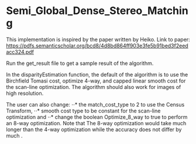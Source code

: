 # Semi_Global_Dense_Stereo_Matching

This implementation is inspired by the paper written by Heiko. Link to paper: https://pdfs.semanticscholar.org/bcd8/4d8bd864ff903e3fe5b91bed3f2eedacc324.pdf

Run the get_result file to get a sample result of the algorithm. 

In the disparityEstimation function, the default of the algorithm is to use the Birchfield Tomasi cost,  optimize 4-way, and capped linear smooth cost for the scan-line optimization. The algorithm should also work for images of high resolution. 

The user can also change:
⋅⋅* the match_cost_type to 2 to use the Census Transform, 
⋅⋅* smooth cost type to be constant for the scan-line optimization and 
⋅⋅* change the boolean Optimize_8_way to true to perform an 8-way optimization. Note that The 8-way optimization would take much longer than the 4-way optimization while the accuracy does not differ by much . 





 


